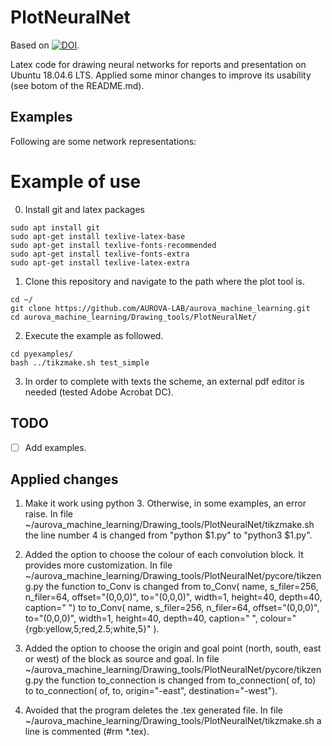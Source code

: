 # PlotNeuralNet

Based on [![DOI](https://zenodo.org/badge/DOI/10.5281/zenodo.2526396.svg)](https://doi.org/10.5281/zenodo.2526396).

Latex code for drawing neural networks for reports and presentation on Ubuntu 18.04.6 LTS. Applied some minor changes to improve its usability (see botom of the README.md). 

## Examples
Following are some network representations:

# Example of use 
0. Install git and latex packages

```
sudo apt install git
sudo apt-get install texlive-latex-base
sudo apt-get install texlive-fonts-recommended
sudo apt-get install texlive-fonts-extra
sudo apt-get install texlive-latex-extra
```
        
1. Clone this repository and navigate to the path where the plot tool is.
  ```
  cd ~/
  git clone https://github.com/AUROVA-LAB/aurova_machine_learning.git
  cd aurova_machine_learning/Drawing_tools/PlotNeuralNet/
  ```

2. Execute the example as followed.
  ```
  cd pyexamples/
  bash ../tikzmake.sh test_simple
  ```
    
3. In order to complete with texts the scheme, an external pdf editor is needed (tested Adobe Acrobat DC).


## TODO

- [ ] Add examples.

<!--
## Python usage

First, navigate into ~/aurova_machine_learning/Drawing_tools/PlotNeuralNet/pyexamples/ and create a new Python file:

    cd ~/aurova_machine_learning/Drawing_tools/PlotNeuralNet/pyexamples/
    gedit new_scheme.py

Add the following code to your new file:

```python
import sys
sys.path.append('../')
from pycore.tikzeng import *

# defined your arch
arch = [
    to_head( '..' ),
    to_cor(),
    to_begin(),
    
    to_Conv("conv1", 512, 64, offset="(0,0,0)", to="(0,0,0)", height=64, depth=64, width=2, colour="{rgb:yellow,1.0;red,2.5;white,5}" ),
    to_Conv("conv2", 128, 64, offset="(1,0,0)", to="(pool1-east)", height=32, depth=32, width=2, colour="{rgb:yellow,1.0;red,2.5;white,10}" ),
    
    to_connection( "pool1", "conv2", origin="-east", destination="-west" ),
    to_connection("pool2", "soft1", origin="-east", destination="-west" ),
    to_end()
    ]

def main():
    namefile = str(sys.argv[0]).split('.')[0]
    to_generate(arch, namefile + '.tex' )

if __name__ == '__main__':
    main()
```

Now, run the program as follows:

    bash ../tikzmake.sh new_scheme
-->

## Applied changes
1. Make it work using python 3. Otherwise, in some examples, an error raise.  In file ~/aurova_machine_learning/Drawing_tools/PlotNeuralNet/tikzmake.sh the line number 4 is changed from "python $1.py" to "python3 $1.py". 

2. Added the option to choose the colour of each convolution block. It provides more customization. In file ~/aurova_machine_learning/Drawing_tools/PlotNeuralNet/pycore/tikzeng.py the function to_Conv is changed from to_Conv( name, s_filer=256, n_filer=64, offset="(0,0,0)", to="(0,0,0)", width=1, height=40, depth=40, caption=" ") to to_Conv( name, s_filer=256, n_filer=64, offset="(0,0,0)", to="(0,0,0)", width=1, height=40, depth=40, caption=" ", colour="{rgb:yellow,5;red,2.5;white,5}" ).

3. Added the option to choose the origin and goal point (north, south, east or west) of the block as source and goal. In file ~/aurova_machine_learning/Drawing_tools/PlotNeuralNet/pycore/tikzeng.py the function to_connection is changed from to_connection( of, to) to to_connection( of, to, origin="-east", destination="-west").

4. Avoided that the program deletes the .tex generated file. In file ~/aurova_machine_learning/Drawing_tools/PlotNeuralNet/tikzmake.sh a line is commented (#rm *.tex).
